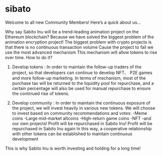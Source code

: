 # sibato
Welcome to all new Community Members! Here’s a quick about us…

Why say Sabito Inu will be a trend-leading animation project on the Ethereum blockchain? Because we have solved the biggest problem of the animation encryption project! The biggest problem with crypto projects is that there is no continuous transaction volume Cause the project to fail we use the most advanced mechanism This mechanism will allow tokens to rise over time. How to do it?

1. Develop tokens : In order to maintain the follow-up traders of the project, so that developers can continue to develop NFT、 P2E games and more follow-up marketing. In terms of mechanism, most of the purchase tax will be returned to the liquidity pool for repurchase, and a certain percentage will also be used for manual repurchase to ensure the continued rise of tokens.

2. Develop community : In order to maintain the continuous exposure of the project, we will invest heavily in various new tokens. We will choose to invest based on community recommendations and votes: -Meme coins -Large mid-market altcoins -High-return game coins -NFT -and our own projects! Profit will be repurchased in Sabito Inu! Profit will be repurchased in Sabito Inu again In this way, a cooperative relationship with other tokens can be established to maintain continuous development

This is why Sabito Inu is worth investing and holding for a long time!
